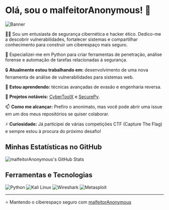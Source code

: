 # Olá, sou o malfeitorAnonymous! 👾

![Banner](./cybersecurity-banner.jpg)

🕵️‍♂️ Sou um entusiasta de segurança cibernética e hacker ético. Dedico-me a descobrir vulnerabilidades, fortalecer sistemas e compartilhar conhecimento para construir um ciberespaço mais seguro.

🐍 Especializei-me em Python para criar ferramentas de penetração, análise forense e automação de tarefas relacionadas à segurança.

🔒 **Atualmente estou trabalhando em:** desenvolvimento de uma nova ferramenta de análise de vulnerabilidades para sistemas web.

📘 **Estou aprendendo:** técnicas avançadas de evasão e engenharia reversa.

🤖 **Projetos notáveis:** [CyberToolX](https://github.com/malfeitorAnonymous/CyberToolX) e [SecurePy](https://github.com/malfeitorAnonymous/SecurePy).

📫 **Como me alcançar:** Prefiro o anonimato, mas você pode abrir uma issue em um dos meus repositórios se quiser colaborar.

⚡ **Curiosidade:** Já participei de várias competições CTF (Capture The Flag) e sempre estou à procura do próximo desafio!

## Minhas Estatísticas no GitHub

![malfeitorAnonymous's GitHub Stats](https://github-readme-stats.vercel.app/api?username=malfeitorAnonymous&show_icons=true&theme=radical)

## Ferramentas e Tecnologias

![Python](https://img.shields.io/badge/-Python-black?style=flat-square&logo=python)
![Kali Linux](https://img.shields.io/badge/-Kali%20Linux-black?style=flat-square&logo=kali-linux)
![Wireshark](https://img.shields.io/badge/-Wireshark-black?style=flat-square&logo=wireshark)
![Metasploit](https://img.shields.io/badge/-Metasploit-black?style=flat-square&logo=metasploit)

---

⭐️ Mantendo o ciberespaço seguro com [malfeitorAnonymous](https://github.com/malfeitorAnonymous)
